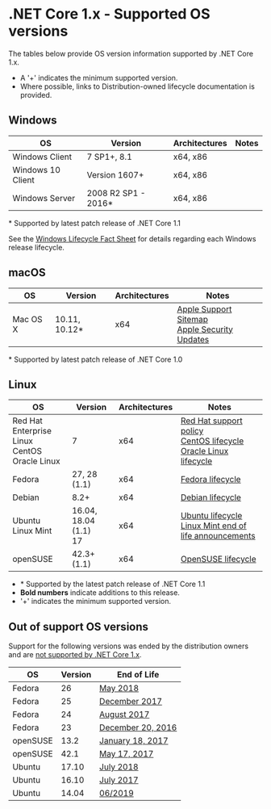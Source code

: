 # .NET Core 1.x - Supported OS versions

The tables below provide OS version information supported by .NET Core 1.x.

* A '+' indicates the minimum supported version.
* Where possible, links to Distribution-owned lifecycle documentation is provided.

## Windows

OS                            | Version                        | Architectures| Notes
------------------------------|--------------------------------|--------------|-----
Windows Client                | 7 SP1+, 8.1                  | x64, x86       |
Windows 10 Client             | Version 1607+                 | x64, x86       |
Windows Server                | 2008 R2 SP1 - 2016*            | x64, x86     |

\* Supported by latest patch release of .NET Core 1.1

See the [Windows Lifecycle Fact Sheet](https://support.microsoft.com/help/13853/windows-lifecycle-fact-sheet) for details regarding each Windows release lifecycle.

## macOS

OS                            | Version                        | Architectures| Notes
------------------------------|--------------------------------|--------------|-----
Mac OS X                      | 10.11, 10.12*                  | x64          | [Apple Support Sitemap](https://support.apple.com/sitemap) <br/> [Apple Security Updates](https://support.apple.com/HT201222)

\* Supported by latest patch release of .NET Core 1.0

## Linux

OS                            | Version                        | Architectures| Notes
------------------------------|--------------------------------|--------------|-----
Red Hat Enterprise Linux <br/> CentOS <br/> Oracle Linux | 7     | x64          | [Red Hat support policy](https://access.redhat.com/support/policy/updates/errata/) <br/> [CentOS lifecycle](https://wiki.centos.org/FAQ/General#head-fe8a0be91ee3e7dea812e8694491e1dde5b75e6d) <br/> [Oracle Linux lifecycle](https://www.oracle.com/a/ocom/docs/elsp-lifetime-069338.pdf)
Fedora                        | 27, 28 (1.1)                   | x64          | [Fedora lifecycle](https://fedoraproject.org/wiki/End_of_life)
Debian                        | 8.2+                           | x64          | [Debian lifecycle](https://wiki.debian.org/DebianReleases)
Ubuntu <br/> Linux Mint        | 16.04, 18.04 (1.1) <br/> 17     | x64    | [Ubuntu lifecycle](https://wiki.ubuntu.com/Releases) <br/> [Linux Mint end of life announcements](https://forums.linuxmint.com/search.php?keywords=%22end+of+life%22&terms=all&author=&sc=1&sf=titleonly&sr=posts&sk=t&sd=d&st=0&ch=300&t=0&submit=Search)
openSUSE                      | 42.3+ (1.1)                    | x64          | [OpenSUSE lifecycle](https://en.opensuse.org/Lifetime)

* \* Supported by the latest patch release of .NET Core 1.1
* **Bold numbers** indicate additions to this release.
* '+' indicates the minimum supported version.

## Out of support OS versions

Support for the following versions was ended by the distribution owners and are [not supported by .NET Core 1.x](https://github.com/dotnet/core/blob/main/os-lifecycle-policy.md).

OS         | Version  | End of Life
-----------|----------|-------------
Fedora     | 26       | [May 2018](https://fedoramagazine.org/fedora-26-end-life/)
Fedora     | 25       | [December 2017](https://fedoramagazine.org/fedora-25-end-life/)
Fedora     | 24       | [August 2017](https://fedoramagazine.org/fedora-24-eol/)
Fedora     | 23       | [December 20, 2016](https://lists.fedoraproject.org/archives/list/announce@lists.fedoraproject.org/thread/OHFCBTYXAO6NBH5BZZI3VIMIIL2ODFP5/)
openSUSE   | 13.2     | [January 18, 2017](https://lists.opensuse.org/opensuse-security-announce/2017-01/msg00033.html)
openSUSE   | 42.1     | [May 17, 2017](https://lists.opensuse.org/opensuse-security-announce/2017-05/msg00053.html)
Ubuntu     | 17.10    | [July 2018](https://lists.ubuntu.com/archives/ubuntu-announce/2018-July/000232.html)
Ubuntu     | 16.10    | [July 2017](https://lists.ubuntu.com/archives/ubuntu-announce/2017-July/000223.html)
Ubuntu     | 14.04    | [06/2019](https://wiki.ubuntu.com/Releases)